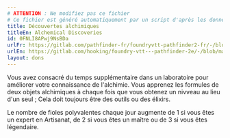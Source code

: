 ```yaml
---
# ATTENTION : Ne modifiez pas ce fichier
# Ce fichier est généré automatiquement par un script d'après les données du module Foundry VTT officiel et de sa traduction
title: Découvertes alchimiques
titleEn: Alchemical Discoveries
id: 0FNLI8APwj9NsBDa
urlFr: https://gitlab.com/pathfinder-fr/foundryvtt-pathfinder2-fr/-/blob/master/data/feats/0FNLI8APwj9NsBDa.htm
urlEn: https://gitlab.com/hooking/foundry-vtt---pathfinder-2e/-/blob/master/packs/data/feats.db/alchemical-discoveries.json
layout: dons
---
```

Vous avez consacré du temps supplémentaire dans un laboratoire pour améliorer votre connaissance de l'alchimie. Vous apprenez les formules de deux objets alchimiques à chaque fois que vous obtenez un nivveau au lieu d'un seul ; Cela doit toujours être des outils ou des élixirs.

Le nombre de fioles polyvalentes chaque jour augmente de 1 si vous êtes un expert en Artisanat, de 2 si vous êtes un maître ou de 3 si vous êtes légendaire.
